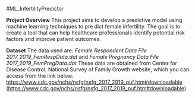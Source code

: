 #ML_InfertilityPredictor

**Project Overview**
This project aims to develop a predictive model using machine learning techniques to pre dict female infertility.
The goal is to create a tool that can help healthcare professionals identify potential risk factors and improve patient outcomes.

**Dataset**
The data used are: _Female Respondent Data File 2017_2019_FemRespData.dat_ and _Female Pregnancy Data File 2017_2019_FemPregData.dat_
These data are obtained from Center for Disease Control, National Survey of Family Growth website, which you can access from the link below:
https://www.cdc.gov/nchs/nsfg/nsfg_2017_2019_puf.htm#downloadable (https://www.cdc.gov/nchs/nsfg/nsfg_2017_2019_puf.htm#downloadable)

